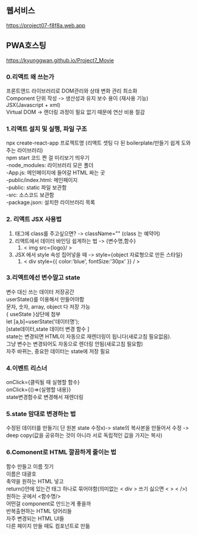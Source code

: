 ## 웹서비스
https://project07-f8f8a.web.app  
  
## PWA호스팅 
https://kyunggwan.github.io/Project7_Movie  

### 0.리액트 왜 쓰는가
프론트앤드 라이브러리로 DOM관리와 상태 변화 관리 최소화  
Component 단위 작성 -> 생산성과 유지 보수 용이 (재사용 기능)  
JSX(Javascript + xml)  
Virtual DOM -> 랜더링 과정이 필요 없기 때문에 연산 비용 절감 

### 1.리액트 설치 및 실행, 파일 구조
npx create-react-app 프로젝트명 (리액트 셋팅 다 된 boilerplate/만들기 쉽게 도와주는 라이브러리)  
npm start 코드 짠 걸 미리보기 띄우기  
-node_modules: 라이브러리 모은 폴더  
-App.js: 메인페이지에 들어갈 HTML 짜는 곳  
-public/index.html: 메인페이지  
-public: static 파일 보관함  
-src: 소스코드 보관함  
-package.json: 설치한 라이브러리 목록  

### 2. 리액트 JSX 사용법
1. 태그에 class를 주고싶으면? -> className="" (class 는 예약어)  
2. 리액트에서 데이터 바인딩 쉽게하는 법 -> {변수명,함수}  
  	1. < img src={logo}/ >  
3. JSX 에서 style 속성 집어넣을 때 -> style={object 자료형으로 만든 스타일}  
  	1. < div style={{ color:'blue', fontSize:'30px' }} / >  

### 3.리액트에선 변수말고 state  
변수 대신 쓰는 데이터 저장공간  
userState()를 이용해서 만들어야함  
문자, 숫자, array, object 다 저장 가능  
{ useState }상단에 첨부  
let [a,b]=userState('데이터명');  
[state데이터,state 데이터 변경 함수 ]  
state는 변경되면 HTML이 자동으로 재렌더링이 됩니다(새로고침 필요없음).  
그냥 변수는 변경되어도 자동으로 렌더링 안됨(새로고침 필요함)  
자주 바뀌는, 중요한 데이터는 state에 저장 필요 

### 4.이벤트 리스너
onClick={클릭될 때 실행할 함수}  
onClick={()=>{실행할 내용}}  
state변경함수로 변경해서 재렌더링 

### 5.state 맘대로 변경하는 법
수정된 데이터를 만들기( 단 원본 state 수정x)-> state의 복사본을 만들어서 수정 -> deep copy(값을 공유하는 것이 아니라 서로 독립적인 값을 가지는 복사)  

### 6.Comonent로 HTML 깔끔하게 줄이는 법  
함수 만들고 이름 짓기  
이름은 대괄호  
축약을 원하는 HTML 넣고  
return()안에 있는건 태그 하나로 묶어야함(의미없는 < div > 쓰기 싫으면 < > < />)  
원하는 곳에서 <함수명/>  
어떤걸 component로 만드는게 좋을까  
반복출현하는 HTML 덩어리들  
자주 변경되는 HTML UI들  
다른 페이지 만들 때도 컴포넌트로 만듦  
